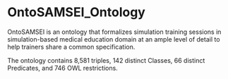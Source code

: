 # OntoSAMSEI_Ontology
OntoSAMSEI is an ontology that formalizes simulation training sessions in simulation-based medical education domain at an ample level of detail to help trainers share a common specification.

The ontology contains 8,581 triples, 142 distinct Classes, 66 distinct Predicates, and 746 OWL restrictions.
